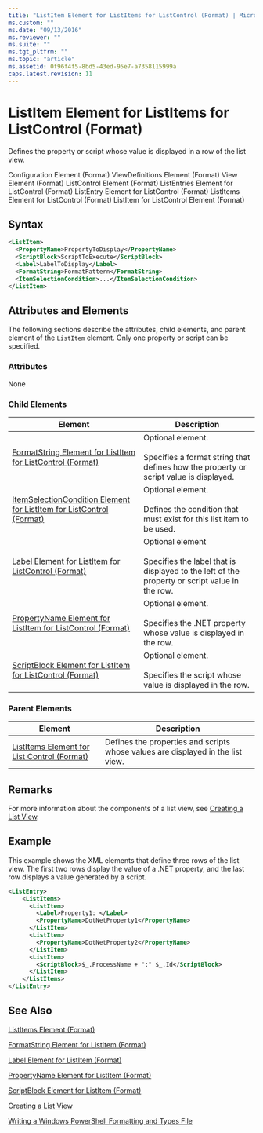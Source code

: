 ```yaml
---
title: "ListItem Element for ListItems for ListControl (Format) | Microsoft Docs"
ms.custom: ""
ms.date: "09/13/2016"
ms.reviewer: ""
ms.suite: ""
ms.tgt_pltfrm: ""
ms.topic: "article"
ms.assetid: 0f96f4f5-8bd5-43ed-95e7-a7358115999a
caps.latest.revision: 11
---
```

# ListItem Element for ListItems for ListControl (Format)

Defines the property or script whose value is displayed in a row of the list view.

Configuration Element (Format)
ViewDefinitions Element (Format)
View Element (Format)
ListControl Element (Format)
ListEntries Element for ListControl (Format)
ListEntry Element for ListControl (Format)
ListItems Element for ListControl (Format)
ListItem for ListControl Element (Format)

## Syntax

```xml
<ListItem>
  <PropertyName>PropertyToDisplay</PropertyName>
  <ScriptBlock>ScriptToExecute</ScriptBlock>
  <Label>LabelToDisplay</Label>
  <FormatString>FormatPattern</FormatString>
  <ItemSelectionCondition>...</ItemSelectionCondition>
</ListItem>
```

## Attributes and Elements

The following sections describe the attributes, child elements, and parent element of the `ListItem` element. Only one property or script can be specified.

### Attributes

None

### Child Elements

|Element|Description|
|-------------|-----------------|
|[FormatString Element for ListItem for ListControl (Format)](./formatstring-element-for-listitem-for-listcontrol-format.md)|Optional element.<br /><br /> Specifies a format string that defines how the property or script value is displayed.|
|[ItemSelectionCondition Element for ListItem for ListControl (Format)](./itemselectioncondition-element-for-listitem-for-listcontrol-format.md)|Optional element.<br /><br /> Defines the condition that must exist for this list item to be used.|
|[Label Element for ListItem for ListControl (Format)](./label-element-for-listitem-for-listcontrol-format.md)|Optional element<br /><br /> Specifies the label that is displayed to the left of the property or script value in the row.|
|[PropertyName Element for ListItem for ListControl (Format)](./propertyname-element-for-listitem-for-listcontrol-format.md)|Optional element.<br /><br /> Specifies the .NET property whose value is displayed in the row.|
|[ScriptBlock Element for ListItem for ListControl (Format)](./scriptblock-element-for-listitem-for-listcontrol-format.md)|Optional element.<br /><br /> Specifies the script whose value is displayed in the row.|

### Parent Elements

|Element|Description|
|-------------|-----------------|
|[ListItems Element for List Control (Format)](./listitems-element-for-listentry-for-listcontrol-format.md)|Defines the properties and scripts whose values are displayed in the list view.|

## Remarks

For more information about the components of a list view, see [Creating a List View](./creating-a-list-view.md).

## Example

This example shows the XML elements that define three rows of the list view. The first two rows display the value of a .NET property, and the last row displays a value generated by a script.

```xml
<ListEntry>
    <ListItems>
      <ListItem>
        <Label>Property1: </Label>
        <PropertyName>DotNetProperty1</PropertyName>
      </ListItem>
      <ListItem>
        <PropertyName>DotNetProperty2</PropertyName>
      </ListItem>
      <ListItem>
        <ScriptBlock>$_.ProcessName + ":" $_.Id</ScriptBlock>
      </ListItem>
    </ListItems>
</ListEntry>

```

## See Also

[ListItems Element (Format)](./listitems-element-for-listentry-for-listcontrol-format.md)

[FormatString Element for ListItem (Format)](./formatstring-element-for-listitem-for-listcontrol-format.md)

[Label Element for ListItem (Format)](./label-element-for-listitem-for-listcontrol-format.md)

[PropertyName Element for ListItem (Format)](./propertyname-element-for-listitem-for-listcontrol-format.md)

[ScriptBlock Element for ListItem (Format)](./scriptblock-element-for-listitem-for-listcontrol-format.md)

[Creating a List View](./creating-a-list-view.md)

[Writing a Windows PowerShell Formatting and Types File](./writing-a-windows-powershell-formatting-file.md)
